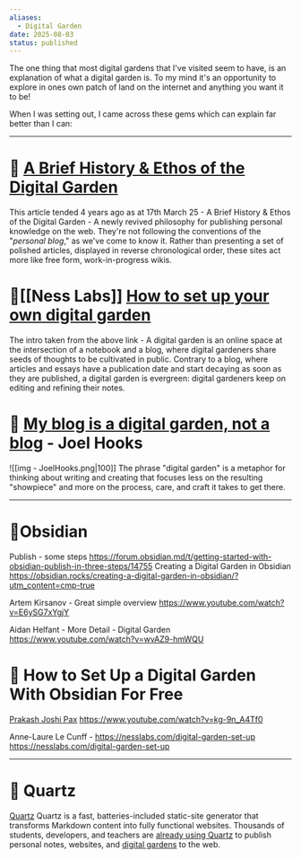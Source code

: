 ```yaml
---
aliases:
  - Digital Garden
date: 2025-08-03
status: published
---
```


The one thing that most digital gardens that I've visited seem to have, is an explanation of what a digital garden is.  To my mind it's an opportunity to explore in ones own patch of land on the internet and anything you want it to be!

When I was setting out, I came across these gems which can explain far better than I can:

---
# 🌱 [A Brief History & Ethos of the Digital Garden](https://maggieappleton.com/garden-history)   

This article tended 4 years ago as at 17th March 25 - A Brief History & Ethos of the Digital Garden - A newly revived philosophy for publishing personal knowledge on the web.  They're not following the conventions of the "_personal blog_," as we've come to know it. Rather than presenting a set of polished articles, displayed in reverse chronological order, these sites act more like free form, work-in-progress wikis.

# 🌱[[Ness Labs]]  [How to set up your own digital garden](https://nesslabs.com/digital-garden-set-up)
The intro taken from the above link - A digital garden is an online space at the intersection of a notebook and a blog, where digital gardeners share seeds of thoughts to be cultivated in public. Contrary to a blog, where articles and essays have a publication date and start decaying as soon as they are published, a digital garden is evergreen: digital gardeners keep on editing and refining their notes.

# 🌱 [My blog is a digital garden, not a blog](https://joelhooks.com/digital-garden) - Joel Hooks

![[img - JoelHooks.png|100]]
The phrase "digital garden" is a metaphor for thinking about writing and creating that focuses less on the resulting "showpiece" and more on the process, care, and craft it takes to get there.

---
# 🌱Obsidian 

Publish -  some steps
https://forum.obsidian.md/t/getting-started-with-obsidian-publish-in-three-steps/14755
Creating a Digital Garden in Obsidian
https://obsidian.rocks/creating-a-digital-garden-in-obsidian/?utm_content=cmp-true

Artem Kirsanov - Great simple overview
https://www.youtube.com/watch?v=E6ySG7xYgjY

Aidan Helfant - More Detail - Digital Garden
https://www.youtube.com/watch?v=wvAZ9-hmWQU

# 🌱 How to Set Up a Digital Garden With Obsidian For Free

[Prakash Joshi Pax](https://www.youtube.com/@beingpax)
https://www.youtube.com/watch?v=kg-9n_A4Tf0

Anne-Laure Le Cunff - https://nesslabs.com/digital-garden-set-up
https://nesslabs.com/digital-garden-set-up

---
# 🌱 Quartz

[Quartz](https://quartz.jzhao.xyz/) Quartz is a fast, batteries-included static-site generator that transforms Markdown content into fully functional websites. Thousands of students, developers, and teachers are [already using Quartz](https://quartz.jzhao.xyz/showcase) to publish personal notes, websites, and [digital gardens](https://jzhao.xyz/posts/networked-thought) to the web.